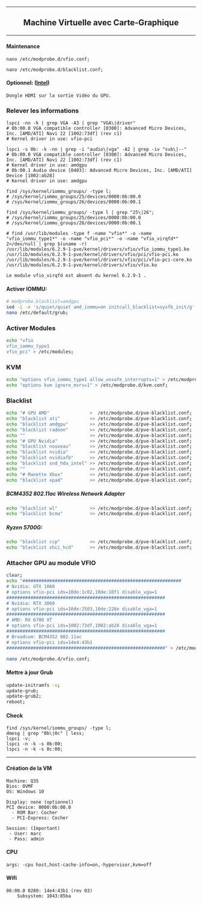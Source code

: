 ----------------------------------------------------------------------------------------------------------------------------------------------------------------
## <p align='center'> Machine Virtuelle avec Carte-Graphique </p>
----------------------------------------------------------------------------------------------------------------------------------------------------------------

#### Maintenance
```
nano /etc/modprobe.d/vfio.conf;
```
```
nano /etc/modprobe.d/blacklist.conf;
```


#### Optionnel: ([Intel](https://github.com/intel/nemu/wiki/Testing-VFIO-with-GPU))
```
Dongle HDMI sur la sortie Vidéo du GPU.
```

### Relever les informations
```
lspci -nn -k | grep VGA -A3 | grep "VGA\|driver"
# 0b:00.0 VGA compatible controller [0300]: Advanced Micro Devices, Inc. [AMD/ATI] Navi 22 [1002:73df] (rev c1)
# Kernel driver in use: vfio-pci

lspci -s 0b: -k -nn | grep -i "audio\|vga" -A2 | grep -iv "sub\|--"
# 0b:00.0 VGA compatible controller [0300]: Advanced Micro Devices, Inc. [AMD/ATI] Navi 22 [1002:73df] (rev c1)
# Kernel driver in use: amdgpu
# 0b:00.1 Audio device [0403]: Advanced Micro Devices, Inc. [AMD/ATI] Device [1002:ab28]
# Kernel driver in use: amdgpu

find /sys/kernel/iommu_groups/ -type l;
# /sys/kernel/iommu_groups/25/devices/0000:0b:00.0
# /sys/kernel/iommu_groups/26/devices/0000:0b:00.1

find /sys/kernel/iommu_groups/ -type l | grep "25\|26";
# /sys/kernel/iommu_groups/25/devices/0000:0b:00.0
# /sys/kernel/iommu_groups/26/devices/0000:0b:00.1

# find /usr/lib/modules -type f -name "vfio*" -o -name "vfio_iommu_type1*" -o -name "vfio_pci*" -o -name "vfio_virqfd*" 2>/dev/null | grep $(uname -r)
/usr/lib/modules/6.2.9-1-pve/kernel/drivers/vfio/vfio_iommu_type1.ko
/usr/lib/modules/6.2.9-1-pve/kernel/drivers/vfio/pci/vfio-pci.ko
/usr/lib/modules/6.2.9-1-pve/kernel/drivers/vfio/pci/vfio-pci-core.ko
/usr/lib/modules/6.2.9-1-pve/kernel/drivers/vfio/vfio.ko

Le module vfio_virqfd est absent du kernel 6.2.9-1 .
```



#### Activer IOMMU:
```bash
# modprobe.blacklist=amdgpu
sed -i -e 's/quiet/quiet amd_iommu=on initcall_blacklist=sysfb_init/g' /etc/default/grub;
nano /etc/default/grub;
```


### Activer Modules
```bash
echo "vfio
vfio_iommu_type1
vfio_pci" > /etc/modules;
```

### KVM
```bash
echo "options vfio_iommu_type1 allow_unsafe_interrupts=1" > /etc/modprobe.d/iommu_unsafe_interrupts.conf;
echo "options kvm ignore_msrs=1" > /etc/modprobe.d/kvm.conf;
```

### Blacklist
```bash
echo "# GPU AMD"               >  /etc/modprobe.d/pve-blacklist.conf;
echo "blacklist ati"           >> /etc/modprobe.d/pve-blacklist.conf;
echo "blacklist amdgpu"        >> /etc/modprobe.d/pve-blacklist.conf;
echo "blacklist radeon"        >> /etc/modprobe.d/pve-blacklist.conf;
echo ""                        >> /etc/modprobe.d/pve-blacklist.conf;
echo "# GPU Nvidia"            >> /etc/modprobe.d/pve-blacklist.conf;
echo "blacklist nouveau"       >> /etc/modprobe.d/pve-blacklist.conf;
echo "blacklist nvidia"        >> /etc/modprobe.d/pve-blacklist.conf;
echo "blacklist nvidiafb"      >> /etc/modprobe.d/pve-blacklist.conf;
echo "blacklist snd_hda_intel" >> /etc/modprobe.d/pve-blacklist.conf;
echo ""                        >> /etc/modprobe.d/pve-blacklist.conf;
echo "# Manette Xbox"          >> /etc/modprobe.d/pve-blacklist.conf;
echo "blacklist xpad"          >> /etc/modprobe.d/pve-blacklist.conf;
```

##### BCM4352 802.11ac Wireless Network Adapter
```bash
echo "blacklist wl"            >> /etc/modprobe.d/pve-blacklist.conf;
echo "blacklist bcma"          >> /etc/modprobe.d/pve-blacklist.conf;
```

##### Ryzen 5700G:
```bash
echo "blacklist ccp"           >> /etc/modprobe.d/pve-blacklist.conf;
echo "blacklist xhci_hcd"      >> /etc/modprobe.d/pve-blacklist.conf;
```

### Attacher GPU au module VFIO
```bash
clear;
echo "###########################################################
# Nvidia: GTX 1060
# options vfio-pci ids=10de:1c02,10de:10f1 disable_vga=1
###########################################################
# Nvidia: RTX 3060
# options vfio-pci ids=10de:2503,10de:228e disable_vga=1
###########################################################
# AMD: RX 6700 XT
# options vfio-pci ids=1002:73df,1002:ab28 disable_vga=1
###########################################################
# Broadcom: BCM4352 802.11ac
# options vfio-pci ids=14e4:43b1
###########################################################" > /etc/modprobe.d/vfio.conf;

nano /etc/modprobe.d/vfio.conf;
```

#### Mettre à jour Grub
````bash
update-initramfs -u;
update-grub;
update-grub2;
reboot;
````


#### Check
```
find /sys/kernel/iommu_groups/ -type l;
dmesg | grep "0b\|0c" | less;
lspci -v;
lspci -n -k -s 0b:00;
lspci -n -k -s 0c:00;
```

------------------------------------------------------------------------------------------------------------------------------------------------------------

#### Création de la VM
```
Machine: Q35
Bios: OVMF
OS: Windows 10

Display: none (optionnel)
PCI device: 0000:0b:00.0
  - ROM Bar: Cocher
  - PCI-Express: Cocher

Session: (Important)
 - User: marc
 - Pass: admin
```

#### CPU
```
args: -cpu host,host-cache-info=on,-hypervisor,kvm=off
```

#### Wifi
```
06:00.0 0280: 14e4:43b1 (rev 03)
	Subsystem: 1043:85ba
```
